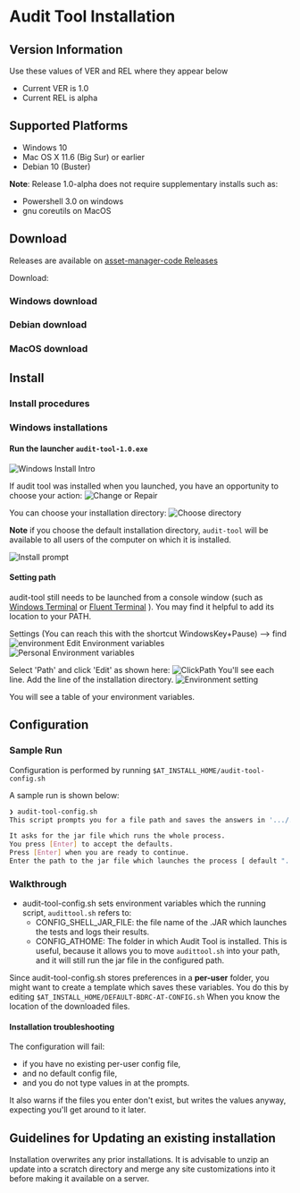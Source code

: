 #  Audit Tool Installation

## Version Information
Use these values of VER and REL where they appear below
- Current VER is 1.0
- Current REL is alpha

## Supported Platforms

- Windows 10
- Mac OS X 11.6 (Big Sur) or earlier
- Debian 10 (Buster)

**Note**: Release 1.0-alpha does not require supplementary installs such as:
- Powershell 3.0 on windows
- gnu coreutils on MacOS

## Download
Releases are available on [asset-manager-code Releases](https://github.com/buda-base/asset-manager/releases)

Download:

### Windows download
### Debian download
### MacOS download

## Install

### Install procedures
### Windows installations

#### Run the launcher `audit-tool-1.0.exe`
![Windows Install Intro](../images/2022/01/windows-install-intro.png)

If audit tool was installed when you launched, you have an opportunity to choose your action:
![Change or Repair](../images/2022/01/change-or-repair.png)

You can choose your installation directory:
![Choose directory](../images/2022/01/choose-directory.png)

**Note** if you choose the default installation directory, `audit-tool` will be available to all users of the computer on which it is installed.

![Install prompt](../images/2022/01/install-prompt.png)
#### Setting path
audit-tool still needs to be launched from a console window (such as [Windows Terminal](https://www.microsoft.com/en-US/p/windows-terminal/9n0dx20hk701?activetab=pivot:overviewtab) or  [Fluent Terminal](https://www.microsoft.com/en-us/p/fluent-terminal/9p2krlmfxf9t?activetab=pivot:overviewtab) ).
You may find it helpful to add its location to your PATH.

Settings (You can reach this with the shortcut WindowsKey+Pause) --> find
![environment](../images/2022/01/environment.png)
Edit Environment variables
![Personal Environment variables](../images/2022/01/personal-environment-variables.png)

Select 'Path' and click 'Edit' as shown here:
![ClickPath](../images/2022/01/clickpath.png)
You'll see each line. Add the line of the installation directory.
![Environment setting](../images/2022/01/environment-setting.png)

You will see a table of your environment variables.

## Configuration
### Sample Run

Configuration is performed by running `$AT_INSTALL_HOME/audit-tool-config.sh`


A sample run is shown below:

 ```bash
❯ audit-tool-config.sh
This script prompts you for a file path and saves the answers in '.../.config/bdrc/auditTool/config'.

It asks for the jar file which runs the whole process.
You press [Enter] to accept the defaults.
Press [Enter] when you are ready to continue.
Enter the path to the jar file which launches the process [ default ".../xxx/audit-test-shell-0.9-SNAPSHOT-1.jar" ]?
```

### Walkthrough
- audit-tool-config.sh sets  environment variables which the running script, `audittool.sh` refers to:
  - CONFIG_SHELL_JAR_FILE: the file name of the .JAR which launches the tests and logs their results.
  - CONFIG_ATHOME: The folder in which Audit Tool is installed. This is useful, because it allows you to move `audittool.sh` into your path, and it will still run the jar file in the configured path.

Since audit-tool-config.sh stores preferences in a **per-user** folder, you might want to create a template which saves these variables.
You do this by editing `$AT_INSTALL_HOME/DEFAULT-BDRC-AT-CONFIG.sh` When you know the location of the  downloaded files.

#### Installation troubleshooting

The configuration will fail:
- if you have no existing per-user config file,
- and no default config file,
- and you do not type values in at the prompts.

It also warns if the files you enter don't exist, but writes the values anyway, expecting you'll get around to it later.

## Guidelines for Updating an existing installation
Installation overwrites any prior installations.
It is advisable to unzip an update into a scratch directory and merge any site customizations into it before making it available on a server.
